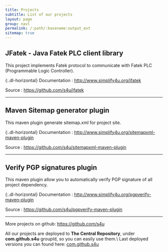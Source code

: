 ```yaml
---
title: Projects
subtitle: List of our projects
layout: page
group: navl
permalink: /:path/:basename:output_ext
sitemap: true
---
```


## JFatek - Java Fatek PLC client library

This project implements Fatek protocol to communicate with Fatek PLC (Programmable Logic Controller).

{:.dl-horizontal}
Documentation
: <http://www.simplify4u.org/jfatek>

Source
: <https://github.com/s4u/jfatek>

---

## Maven Sitemap generator plugin

This maven plugin generate sitemap.xml for project site.

{:.dl-horizontal}
Documentation
: <http://www.simplify4u.org/sitemapxml-maven-plugin>

Source
: <https://github.com/s4u/sitemapxml-maven-plugin>

---

## Verify PGP signatures plugin

This maven plugin allow you to automatically verify PGP signature of all project dependency.

{:.dl-horizontal}
Documentation
: <http://www.simplify4u.org/pgpverify-maven-plugin>

Source
: <https://github.com/s4u/pgpverify-maven-plugin>

---

More projects on github: <https://github.com/s4u>

All our projects are deployed to **The Central Repository**, under **com.github.s4u** groupId, so you can easily use them.\\
Last deployed versions you can found here:
[com.github.s4u](http://search.maven.org/#search|ga|1|com.github.s4u)
